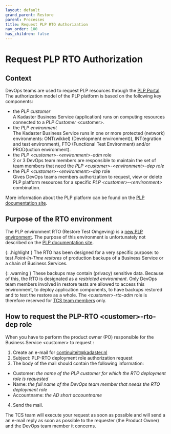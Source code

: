 ```yaml
---
layout: default
grand_parent: Restore
parent: Processes
title: Request PLP RTO Authorization
nav_order: 100
has_children: false
---
```


# Request PLP RTO Authorization

## Context

DevOps teams are used to request PLP resources through the [PLP Portal](https://portal.plp.kadaster.nl). The authorization model of the PLP platform is based 
on the following key components:
- the *PLP customer*  
A Kadaster Business Service (application) runs on computing resources connected to a *PLP Customer* \<customer\>. 
- the *PLP environment*  
The Kadaster Business Service runs in one or more protected (network) environments: ONT(wikkel) (Development environment)), INT(egration and test environment), 
FTO (Functional Test Environment) and/or PROD(uction environment).
- the *PLP \<customer\>-\<environment\>-adm* role  
2 or 3 DevOps team members are responsible to maintain the set of team members that need the *PLP \<customer\>-\<environment\>-dep role*
- the *PLP \<customer\>-\<environment\>-dep* role  
Gives DevOps teams members authorization to request, view or delete PLP platform resources for a specific *PLP \<customer\>-\<environment\>* combination.

More information about the PLP platform can be found on the [PLP documentation site](https://documentatie.plp.kadaster.nl/).

## Purpose of the RTO environment
The PLP environment RTO (Restore Test Omgeving) is a [new PLP environment](/docs/restore/infrastructure). The purpose of this environment is unfortunately not described on the [PLP documentation site](https://documentatie.plp.kadaster.nl/).

{: .highlight  }
The RTO has been designed for a very specific purpose: to test *Point-In-Time restores* of production backups of a Business Service or a chain of Business Services.  

{: .warning }
These backups may contain (privacy) sensitive data. Because of this, the RTO is designated as a *restricted environment*. Only DevOps team members involved in restore tests are allowed to access this environment, to deploy application components, to have backups restored and to test the restore as a whole. The *\<customer\>-rto-adm* role is therefore reserved for [TCS team members](/docs/team) only.

## How to request the PLP-RTO \<customer\>-rto-dep role
When you have to perform  the product owner (PO) responsible for the Business Service \<customer\> to request :
1. Create an e-mail for [continuiteit@kadaster.nl](mailto:continuiteit@kadaster.nl)
2. Subject: PLP-RTO deployment role authorization request
3. The body of the mail should contain the following information:  
  - Customer: *the name of the PLP customer for which the RTO deployment role is requested*  
  - Name: *the full name of the DevOps team member that needs the RTO deployment role*  
  - Accountname: *the AD short accountname*  
4. Send the mail.

The TCS team will execute your request as soon as possible and will send a an e-mail reply as soon as possible to the requester (the Product Owner) and the DevOps team member it concerns.

```
